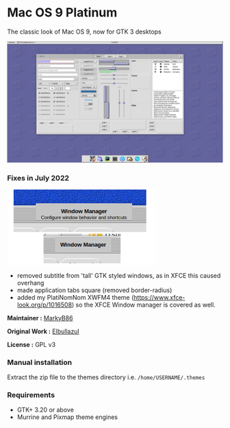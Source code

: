 # Mac OS 9 Platinum

The classic look of Mac OS 9, now for GTK 3 desktops

![mac-os-9-classic](https://github.com/B00merang-Project/gallery/raw/master/Mac%20OS%209%20Classic%20(3).png)

### Fixes in July 2022
![windows-fixed](https://github.com/markyb86/Mac-OS-9-Classic-XFCEfixes/blob/4e38928b9bcdc7e6d232de8d838a313cdf91bada/windowfix.png)
- removed subtitle from 'tall' GTK styled windows, as in XFCE this caused overhang
- made application tabs square (removed border-radius)
- added my PlatiNomNom XWFM4 theme (https://www.xfce-look.org/p/1016508) so the XFCE Window manager is covered as well.

**Maintainer :** [MarkyB86](https://github.com/MarkyB86)

**Original Work :** [Elbullazul](https://github.com/Elbullazul)

**License :** GPL v3



### Manual installation

Extract the zip file to the themes directory i.e. `/home/USERNAME/.themes`

### Requirements

- GTK+ 3.20 or above
- Murrine and Pixmap theme engines


